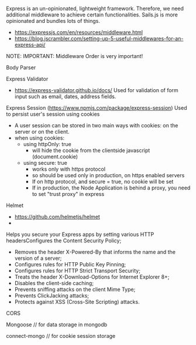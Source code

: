 Express is an un-opinionated, lightweight framework. Therefore, we need additional middleware to achieve certain functionalities. Sails.js is more opinionated and bundles lots of things. 
-	https://expressjs.com/en/resources/middleware.html 
-	https://blog.jscrambler.com/setting-up-5-useful-middlewares-for-an-express-api/ 

NOTE: IMPORTANT:
Middleware Order is very important!


Body Parser


Express Validator 
-	https://express-validator.github.io/docs/ 
 Used for validation of form input such as email, dates, address fields.



Express Session (https://www.npmjs.com/package/express-session)
Used to persist user's session using cookies
- A user session can be stored in two main ways with cookies: on the server or on the client.
- when using cookies: 
    - using httpOnly: true 
        - will hide the cookie from the clientside javascript (document.cookie)
    - using secure: true
        - works only with https protocol
        - so should be used only in production, on https enabled servers
        - If on http protocol, and secure = true, no cookie will be set
        - If in production, the Node Application is behind a proxy, you need to set "trust proxy" in express


Helmet 
-	https://github.com/helmetjs/helmet 
-	
Helps you secure your Express apps by setting various HTTP headersConfigures the Content Security Policy;
-	Removes the header X-Powered-By that informs the name and the version of a server;
-	Configures rules for HTTP Public Key Pinning;
-	Configures rules for HTTP Strict Transport Security;
-	Treats the header X-Download-Options for Internet Explorer 8+;
-	Disables the client-side caching;
-	Prevents sniffing attacks on the client Mime Type;
-	Prevents ClickJacking attacks;
-	Protects against XSS (Cross-Site Scripting) attacks.


CORS 



Mongoose            // for data storage in mongodb


connect-mongo       // for cookie session storage
